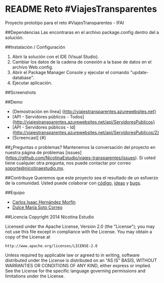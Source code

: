 
README Reto #ViajesTransparentes
============

Proyecto prototipo para el reto #ViajesTransparentes - IFAI

##Dependencias
Las encontraras en el archívo package.config dentro del a solución.

##Instalación / Configuración 
1. Abrir la solución con el IDE (Visual Studio).
2. Cambiar los datos de la cadena de conexión a la base de datos en el archívo Web.config.
3. Abrir el Package Manager Console y ejecutar el comando "update-database".
4. Ejecutar aplicación.

##Screenshots


##Demo
- [Demostración en línea] {http://viajestransparentes.azurewebsites.net}
- [API - Servidores públicos - Todos] {http://viajestransparentes.azurewebsites.net/api/ServidoresPublicos}
- [API - Servidores públicos - Id] {http://viajestransparentes.azurewebsites.net/api/ServidoresPublicos/2}
- [Screencast] {#}

##¿Preguntas o problemas? 
Mantenemos la conversación del proyecto en nuestra página de problemas [issues] (https://github.com/NicotinaEstudio/viajes-transparentes/issues). Si usted tiene cualquier otra pregunta, nos puede contactar por correo <soporte@nicotinaestudio.mx>.

##Contribuye
Queremos que este proyecto sea el resultado de un esfuerzo de la comunidad. Usted puede colaborar con [código](https://github.com/NicotinaEstudio/viajes-transparentes/pulls), [ideas](https://github.com/NicotinaEstudio/viajes-transparentes/issues) y [bugs](https://github.com/NicotinaEstudio/viajes-transparentes/issues).

##Equipo
- [Carlos Isaac Hernández Morfín](https://github.com/Izakc)
- [Dulce María Soto Correo](#)


##Licencia
Copyright 2014 Nicotina Estudio

Licensed under the Apache License, Version 2.0 (the "License");
you may not use this file except in compliance with the License.
You may obtain a copy of the License at

    http://www.apache.org/licenses/LICENSE-2.0

Unless required by applicable law or agreed to in writing, software
distributed under the License is distributed on an "AS IS" BASIS,
WITHOUT WARRANTIES OR CONDITIONS OF ANY KIND, either express or implied.
See the License for the specific language governing permissions and
limitations under the License.